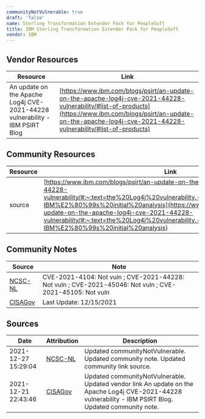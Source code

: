 ```yaml
---
communityNotVulnerable: true
draft: 'false'
name: Sterling Transformation Extender Pack for PeopleSoft
title: IBM Sterling Transformation Extender Pack for PeopleSoft
vendor: IBM
---
```


## Vendor Resources
| Resource | Link |
| --- | --- |
| An update on the Apache Log4j CVE-2021-44228 vulnerability - IBM PSIRT Blog | [https://www.ibm.com/blogs/psirt/an-update-on-the-apache-log4j-cve-2021-44228-vulnerability/#list-of-products](https://www.ibm.com/blogs/psirt/an-update-on-the-apache-log4j-cve-2021-44228-vulnerability/#list-of-products) |

## Community Resources
| Resource | Link |
| --- | --- |
| source | [https://www.ibm.com/blogs/psirt/an-update-on-the-apache-log4j-cve-2021-44228-vulnerability/#:~:text=the%20Log4j%20vulnerability.-,Products%20not%20Impacted,-IBM%E2%80%99s%20initial%20analysis](https://www.ibm.com/blogs/psirt/an-update-on-the-apache-log4j-cve-2021-44228-vulnerability/#:~:text=the%20Log4j%20vulnerability.-,Products%20not%20Impacted,-IBM%E2%80%99s%20initial%20analysis) |

## Community Notes
| Source | Note |
| --- | --- |
| [NCSC-NL](https://github.com/NCSC-NL/log4shell/blob/main/software/README.md) | CVE-2021-4104: Not vuln ; CVE-2021-44228: Not vuln ; CVE-2021-45046: Not vuln ; CVE-2021-45105: Not vuln </ul> |
| [CISAGov](https://raw.githubusercontent.com/cisagov/log4j-affected-db/develop/README.md) | Last Update: 12/15/2021 |

## Sources
| Date | Attribution | Description |
| --- | --- | --- |
| 2021-12-27 15:29:04 | [NCSC-NL](https://github.com/NCSC-NL/log4shell/blob/main/software/README.md) | Updated communityNotVulnerable. Updated community note. Updated community link source.  |
| 2021-12-21 22:43:46 | [CISAGov](https://raw.githubusercontent.com/cisagov/log4j-affected-db/develop/README.md) | Updated communityNotVulnerable. Updated vendor link An update on the Apache Log4j CVE-2021-44228 vulnerability - IBM PSIRT Blog. Updated community note.  |

